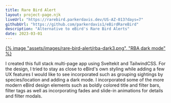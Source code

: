 ```yaml
---
title: Rare Bird Alert
layout: project-page.njk
liveUrl: "https://rarebird.parkerdavis.dev/US-AZ-013?days=7"
githubUrl: "https://github.com/parkerdavis1/eBirdRareBird"
description: "Alternative to eBird's Rare Bird Alerts"
date: 2023-03-01
---
```

<div class="reading-width">

<a href="https://rarebird.parkerdavis.dev/US-AZ-013?days=7">

{% image "assets/images/rare-bird-alert/rba-dark3.png", "RBA dark mode" %}

</a>

I created this full stack multi-page app using Sveltekit and TailwindCSS. For the design, I tried to stay as close to eBird's own styling while adding a few UX features I would like to see incorporated such as grouping sightings by species/location and adding a dark mode. I incorporated some of the more modern eBird design elements such as boldly colored title and filter bars, filter tags as well as incorporating fades and slide-in animations for details and filter modals.

</div>
